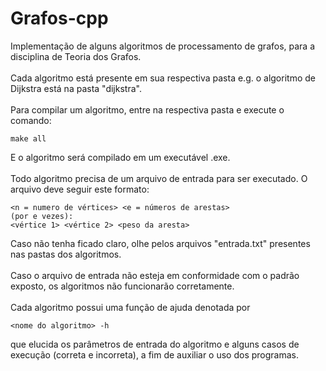 # Grafos-cpp
Implementação de alguns algoritmos de processamento de grafos, para a disciplina de Teoria dos Grafos.</br></br>
Cada algoritmo está presente em sua respectiva pasta e.g. o algoritmo de Dijkstra está na pasta "dijkstra".</br></br>
Para compilar um algoritmo, entre na respectiva pasta e execute o comando:
````
make all
````
E o algoritmo será compilado em um executável .exe.</br></br>
Todo algoritmo precisa de um arquivo de entrada para ser executado. O arquivo deve seguir este formato:
````
<n = numero de vértices> <e = números de arestas>
(por e vezes):
<vértice 1> <vértice 2> <peso da aresta>
````
Caso não tenha ficado claro, olhe pelos arquivos "entrada.txt" presentes nas pastas dos algoritmos.</br></br>
Caso o arquivo de entrada não esteja em conformidade com o padrão exposto, os algoritmos não funcionarão corretamente.</br></br>
Cada algoritmo possui uma função de ajuda denotada por
````
<nome do algoritmo> -h
````
que elucida os parâmetros de entrada do algoritmo e alguns casos de execução (correta e incorreta), a fim de auxiliar o uso dos programas.
